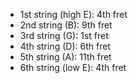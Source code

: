 - 1st string (high E): 4th fret
- 2nd string (B): 9th fret
- 3rd string (G): 1st fret
- 4th string (D): 6th fret
- 5th string (A): 11th fret
- 6th string (low E): 4th fret

